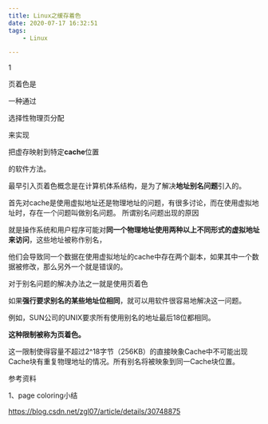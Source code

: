 ```yaml
---
title: Linux之缓存着色
date: 2020-07-17 16:32:51
tags:
	- Linux

---
```


1

页着色是

一种通过

选择性物理页分配

来实现

把虚存映射到特定**cache**位置

的软件方法。

最早引入页着色概念是在计算机体系结构，是为了解决**地址别名问题**引入的。



首先对cache是使用虚拟地址还是物理地址的问题，有很多讨论，而在使用虚拟地址时，存在一个问题叫做别名问题。
所谓别名问题出现的原因

就是操作系统和用户程序可能对**同一个物理地址使用两种以上不同形式的虚拟地址来访问**，这些地址被称作别名，

他们会导致同一个数据在使用虚拟地址的cache中存在两个副本，如果其中一个数据被修改，那么另外一个就是错误的。

对于别名问题的解决办法之一就是使用页着色

如果**强行要求别名的某些地址位相同**，就可以用软件很容易地解决这一问题。

例如，SUN公司的UNIX要求所有使用别名的地址最后18位都相同。

**这种限制被称为页着色。**

这一限制使得容量不超过2^18字节（256KB）的直接映象Cache中不可能出现Cache块有重复物理地址的情况。所有别名将被映象到同一Cache块位置。


参考资料

1、page coloring小结

https://blog.csdn.net/zgl07/article/details/30748875